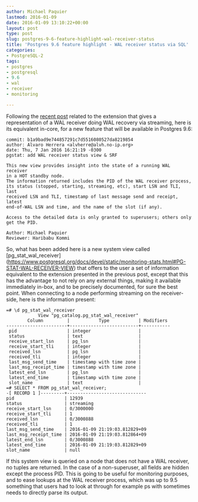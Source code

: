 ```yaml
---
author: Michael Paquier
lastmod: 2016-01-09
date: 2016-01-09 13:10:22+00:00
layout: post
type: post
slug: postgres-9-6-feature-highlight-wal-receiver-status
title: 'Postgres 9.6 feature highlight - WAL receiver status via SQL'
categories:
- PostgreSQL-2
tags:
- postgres
- postgresql
- 9.6
- wal
- receiver
- monitoring

---
```


Following the [recent post](/postgresql-2/track-wal-receiver-state/) related
to the extension that gives a representation of a WAL receiver doing WAL
recovery via streaming, here is its equivalent in-core, for a new feature
that will be available in Postgres 9.6:

    commit: b1a9bad9e744857291c7d5516080527da8219854
    author: Alvaro Herrera <alvherre@alvh.no-ip.org>
    date: Thu, 7 Jan 2016 16:21:19 -0300
    pgstat: add WAL receiver status view & SRF

    This new view provides insight into the state of a running WAL receiver
    in a HOT standby node.
    The information returned includes the PID of the WAL receiver process,
    its status (stopped, starting, streaming, etc), start LSN and TLI, last
    received LSN and TLI, timestamp of last message send and receipt, latest
    end-of-WAL LSN and time, and the name of the slot (if any).

    Access to the detailed data is only granted to superusers; others only
    get the PID.

    Author: Michael Paquier
    Reviewer: Haribabu Kommi

So, what has been added here is a new system view called [pg\_stat\_wal\_receiver]
(https://www.postgresql.org/docs/devel/static/monitoring-stats.html#PG-STAT-WAL-RECEIVER-VIEW)
that offers to the user a set of information equivalent to the extension
presented in the previous post, except that this has the advantage to not
rely on any external things, making it available immediately in-box, and to
be precisely documented, for sure the best point. When connecting to a node
performing streaming on the receiver-side, here is the information present:

    =# \d pg_stat_wal_receiver
                View "pg_catalog.pg_stat_wal_receiver"
            Column         |           Type           | Modifiers
    -----------------------+--------------------------+-----------
     pid                   | integer                  |
     status                | text                     |
     receive_start_lsn     | pg_lsn                   |
     receive_start_tli     | integer                  |
     received_lsn          | pg_lsn                   |
     received_tli          | integer                  |
     last_msg_send_time    | timestamp with time zone |
     last_msg_receipt_time | timestamp with time zone |
     latest_end_lsn        | pg_lsn                   |
     latest_end_time       | timestamp with time zone |
     slot_name             | text                     |
    =# SELECT * FROM pg_stat_wal_receiver;
    -[ RECORD 1 ]---------+------------------------------
    pid                   | 12939
    status                | streaming
    receive_start_lsn     | 0/3000000
    receive_start_tli     | 1
    received_lsn          | 0/3000888
    received_tli          | 1
    last_msg_send_time    | 2016-01-09 21:19:03.812829+09
    last_msg_receipt_time | 2016-01-09 21:19:03.812864+09
    latest_end_lsn        | 0/3000888
    latest_end_time       | 2016-01-09 21:19:03.812829+09
    slot_name             | null

If this system view is queried on a node that does not have a WAL receiver,
no tuples are returned. In the case of a non-superuser, all fields are
hidden except the process PID. This is going to be useful for monitoring
purposes, and to ease lookups at the WAL receiver process, which was
up to 9.5 something that users had to look at through for example ps
with sometimes needs to directly parse its output.
